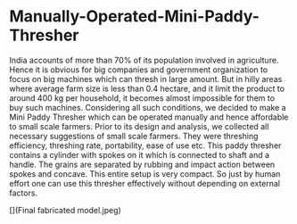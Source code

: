 # Manually-Operated-Mini-Paddy-Thresher
India accounts of more than 70% of its population involved in agriculture. Hence it is obvious
for big companies and government organization to focus on big machines which can thresh in
large amount. But in hilly areas where average farm size is less than 0.4 hectare, and it limit the
product to around 400 kg per household, it becomes almost impossible for them to buy such
machines. Considering all such conditions, we decided to make a Mini Paddy Thresher which
can be operated manually and hence affordable to small scale farmers.
Prior to its design and analysis, we collected all necessary suggestions of small scale farmers.
They were threshing efficiency, threshing rate, portability, ease of use etc. This paddy thresher
contains a cylinder with spokes on it which is connected to shaft and a handle. The grains are
separated by rubbing and impact action between spokes and concave.
This entire setup is very compact. So just by human effort one can use this thresher effectively
without depending on external factors.


[](Final fabricated model.jpeg)
